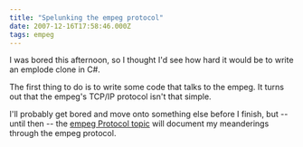 ```yaml
---
title: "Spelunking the empeg protocol"
date: 2007-12-16T17:58:46.000Z
tags: empeg
---
```

I was bored this afternoon, so I thought I'd see how hard it would be to write an emplode clone in C#.

The first thing to do is to write some code that talks to the empeg. It turns out that the empeg's TCP/IP protocol isn't that simple.

I'll probably get bored and move onto something else before I finish, but -- until then -- the [empeg Protocol topic](/content/topics/empeg/empeg-protocol) will document my meanderings through the empeg protocol.
